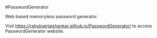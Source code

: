#PasswordGenerator

Web based memoryless password generator.

Visit https://rahulnairjaishankar.github.io/PasswordGenerator/ to access PasswordGenerator website.
